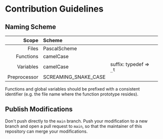 # Contribution Guidelines

## Naming Scheme

|        Scope | Scheme               |                         |
|-------------:|:---------------------|:------------------------|
|        Files | PascalScheme         |                         |
|    Functions | camelCase            |                         |
|    Variables | camelCase            | suffix: typedef => `_t` |
| Preprocessor | SCREAMING_SNAKE_CASE |                         |

Functions and global variables should be prefixed with a consistent identifier (e.g. the file name where the function
prototype resides).

## Publish Modifications

Don't push directly to the `main` branch. Push your modification to a new branch and open a pull request to `main`, so
that the maintainer of this repository can merge your modifications.
